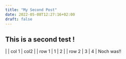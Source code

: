```yaml
---
title: "My Second Post"
date: 2022-05-08T12:27:16+02:00
draft: false
---
```

## This is a second test !

| | col 1 | col2 |
| row 1 | 1 | 2 |
| row 2 | 3 | 4 | 
Noch was!!

